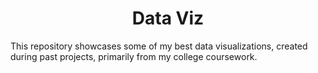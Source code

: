 <h1 align="center">Data Viz</h1>

This repository showcases some of my best data visualizations, created during past projects, primarily from my college coursework.